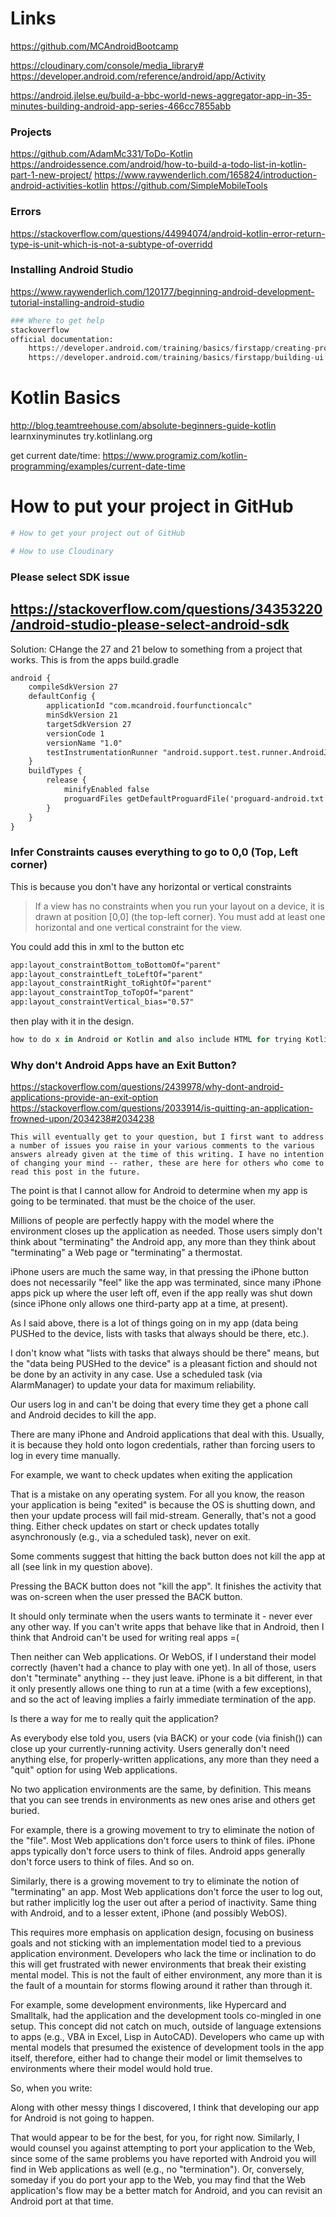 
# Links
https://github.com/MCAndroidBootcamp
    
https://cloudinary.com/console/media_library#  
https://developer.android.com/reference/android/app/Activity

https://android.jlelse.eu/build-a-bbc-world-news-aggregator-app-in-35-minutes-building-android-app-series-466cc7855abb


### Projects
https://github.com/AdamMc331/ToDo-Kotlin
https://androidessence.com/android/how-to-build-a-todo-list-in-kotlin-part-1-new-project/
https://www.raywenderlich.com/165824/introduction-android-activities-kotlin
https://github.com/SimpleMobileTools

### Errors
https://stackoverflow.com/questions/44994074/android-kotlin-error-return-type-is-unit-which-is-not-a-subtype-of-overridd


### Installing Android Studio
https://www.raywenderlich.com/120177/beginning-android-development-tutorial-installing-android-studio


```python
### Where to get help
stackoverflow
official documentation: 
    https://developer.android.com/training/basics/firstapp/creating-project
    https://developer.android.com/training/basics/firstapp/building-ui
```

# Kotlin Basics
http://blog.teamtreehouse.com/absolute-beginners-guide-kotlin
learnxinyminutes
try.kotlinlang.org

get current date/time: https://www.programiz.com/kotlin-programming/examples/current-date-time

# How to put your project in GitHub



```python
# How to get your project out of GitHub

```


```python
# How to use Cloudinary
```



### Please select SDK issue

## https://stackoverflow.com/questions/34353220/android-studio-please-select-android-sdk
Solution: CHange the 27 and 21 below to something from a project that works. This is from the apps build.gradle
```xml 
android {
    compileSdkVersion 27
    defaultConfig {
        applicationId "com.mcandroid.fourfunctioncalc"
        minSdkVersion 21
        targetSdkVersion 27
        versionCode 1
        versionName "1.0"
        testInstrumentationRunner "android.support.test.runner.AndroidJUnitRunner"
    }
    buildTypes {
        release {
            minifyEnabled false
            proguardFiles getDefaultProguardFile('proguard-android.txt'), 'proguard-rules.pro'
        }
    }
}
```

### Infer Constraints causes everything to go to 0,0 (Top, Left corner)
This is because you don't have any horizontal or vertical constraints

> If a view has no constraints when you run your layout on a device, it is drawn at position [0,0] (the top-left corner). You must add at least one horizontal and one vertical constraint for the view.

You could add this in xml to the button etc
```xml
app:layout_constraintBottom_toBottomOf="parent"
app:layout_constraintLeft_toLeftOf="parent"
app:layout_constraintRight_toRightOf="parent"
app:layout_constraintTop_toTopOf="parent"
app:layout_constraintVertical_bias="0.57"
```
then play with it in the design.


```python
how to do x in Android or Kotlin and also include HTML for trying Kotlin in a browser
```

### Why don't Android Apps have an Exit Button?

https://stackoverflow.com/questions/2439978/why-dont-android-applications-provide-an-exit-option
https://stackoverflow.com/questions/2033914/is-quitting-an-application-frowned-upon/2034238#2034238
    
    This will eventually get to your question, but I first want to address a number of issues you raise in your various comments to the various answers already given at the time of this writing. I have no intention of changing your mind -- rather, these are here for others who come to read this post in the future.

The point is that I cannot allow for Android to determine when my app is going to be terminated. that must be the choice of the user.

Millions of people are perfectly happy with the model where the environment closes up the application as needed. Those users simply don't think about "terminating" the Android app, any more than they think about "terminating" a Web page or "terminating" a thermostat.

iPhone users are much the same way, in that pressing the iPhone button does not necessarily "feel" like the app was terminated, since many iPhone apps pick up where the user left off, even if the app really was shut down (since iPhone only allows one third-party app at a time, at present).

As I said above, there is a lot of things going on in my app (data being PUSHed to the device, lists with tasks that always should be there, etc.).

I don't know what "lists with tasks that always should be there" means, but the "data being PUSHed to the device" is a pleasant fiction and should not be done by an activity in any case. Use a scheduled task (via AlarmManager) to update your data for maximum reliability.

Our users log in and can't be doing that every time they get a phone call and Android decides to kill the app.

There are many iPhone and Android applications that deal with this. Usually, it is because they hold onto logon credentials, rather than forcing users to log in every time manually.

For example, we want to check updates when exiting the application

That is a mistake on any operating system. For all you know, the reason your application is being "exited" is because the OS is shutting down, and then your update process will fail mid-stream. Generally, that's not a good thing. Either check updates on start or check updates totally asynchronously (e.g., via a scheduled task), never on exit.

Some comments suggest that hitting the back button does not kill the app at all (see link in my question above).

Pressing the BACK button does not "kill the app". It finishes the activity that was on-screen when the user pressed the BACK button.

It should only terminate when the users wants to terminate it - never ever any other way. If you can't write apps that behave like that in Android, then I think that Android can't be used for writing real apps =(

Then neither can Web applications. Or WebOS, if I understand their model correctly (haven't had a chance to play with one yet). In all of those, users don't "terminate" anything -- they just leave. iPhone is a bit different, in that it only presently allows one thing to run at a time (with a few exceptions), and so the act of leaving implies a fairly immediate termination of the app.

Is there a way for me to really quit the application?

As everybody else told you, users (via BACK) or your code (via finish()) can close up your currently-running activity. Users generally don't need anything else, for properly-written applications, any more than they need a "quit" option for using Web applications.

No two application environments are the same, by definition. This means that you can see trends in environments as new ones arise and others get buried.

For example, there is a growing movement to try to eliminate the notion of the "file". Most Web applications don't force users to think of files. iPhone apps typically don't force users to think of files. Android apps generally don't force users to think of files. And so on.

Similarly, there is a growing movement to try to eliminate the notion of "terminating" an app. Most Web applications don't force the user to log out, but rather implicitly log the user out after a period of inactivity. Same thing with Android, and to a lesser extent, iPhone (and possibly WebOS).

This requires more emphasis on application design, focusing on business goals and not sticking with an implementation model tied to a previous application environment. Developers who lack the time or inclination to do this will get frustrated with newer environments that break their existing mental model. This is not the fault of either environment, any more than it is the fault of a mountain for storms flowing around it rather than through it.

For example, some development environments, like Hypercard and Smalltalk, had the application and the development tools co-mingled in one setup. This concept did not catch on much, outside of language extensions to apps (e.g., VBA in Excel, Lisp in AutoCAD). Developers who came up with mental models that presumed the existence of development tools in the app itself, therefore, either had to change their model or limit themselves to environments where their model would hold true.

So, when you write:

Along with other messy things I discovered, I think that developing our app for Android is not going to happen.

That would appear to be for the best, for you, for right now. Similarly, I would counsel you against attempting to port your application to the Web, since some of the same problems you have reported with Android you will find in Web applications as well (e.g., no "termination"). Or, conversely, someday if you do port your app to the Web, you may find that the Web application's flow may be a better match for Android, and you can revisit an Android port at that time.



